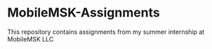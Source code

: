 # MobileMSK-Assignments
This repository contains assignments from my summer internship at MobileMSK LLC
